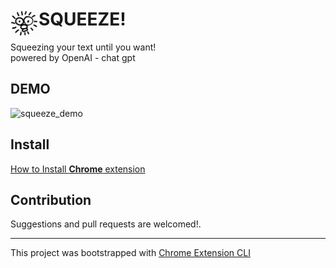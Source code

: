 # <img src="public/icons/icon_48.png" width="45" align="left"> SQUEEZE!

Squeezing your text until you want!
<br>
powered by OpenAI - chat gpt

## DEMO
![squeeze_demo](https://user-images.githubusercontent.com/63776725/232964794-2e31b0c6-0e6e-4a8f-9b35-88b919a16836.gif)

## Install

[How to Install **Chrome** extension](https://developer.chrome.com/docs/extensions/mv3/getstarted/development-basics/#load-unpacked)


## Contribution

Suggestions and pull requests are welcomed!.

---

This project was bootstrapped with [Chrome Extension CLI](https://github.com/dutiyesh/chrome-extension-cli)

